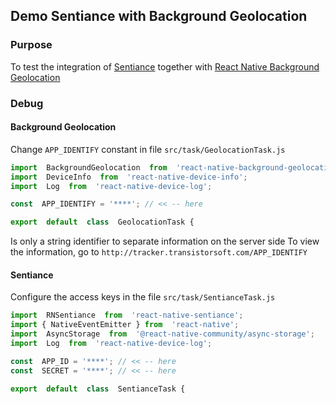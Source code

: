 ## Demo Sentiance with Background Geolocation

### Purpose

To test the integration of [Sentiance]([https://github.com/sentiance/react-native-sentiance](https://github.com/sentiance/react-native-sentiance)) together with [React Native Background Geolocation]([https://github.com/transistorsoft/react-native-background-geolocation](https://github.com/transistorsoft/react-native-background-geolocation))

### Debug
#### Background Geolocation
Change `APP_IDENTIFY` constant in file `src/task/GeolocationTask.js`

```js
import  BackgroundGeolocation  from  'react-native-background-geolocation';
import  DeviceInfo  from  'react-native-device-info';
import  Log  from  'react-native-device-log';

const  APP_IDENTIFY = '****'; // << -- here

export  default  class  GeolocationTask {
```
Is only a string identifier to separate information on the server side
To view the information, go to `http://tracker.transistorsoft.com/APP_IDENTIFY`

#### Sentiance
Configure the access keys in the file `src/task/SentianceTask.js`

```js
import  RNSentiance  from  'react-native-sentiance';
import { NativeEventEmitter } from  'react-native';
import  AsyncStorage  from  '@react-native-community/async-storage';
import  Log  from  'react-native-device-log';

const  APP_ID = '****'; // << -- here
const  SECRET = '****'; // << -- here

export  default  class  SentianceTask {
```
